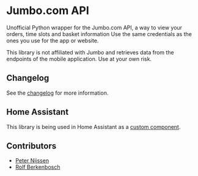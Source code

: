 # Jumbo.com API
Unofficial Python wrapper for the Jumbo.com API, a way to view your orders, time slots and basket information
Use the same credentials as the ones you use for the app or website.

This library is not affiliated with Jumbo and retrieves data from the endpoints of the mobile application. Use at your own risk.

## Changelog
See the [changelog](CHANGELOG.md) for more information.

## Home Assistant
This library is being used in Home Assistant as a [custom component](https://github.com/peternijssen/home-asssistant-jumbo).

## Contributors
* [Peter Nijssen](https://github.com/peternijssen)
* [Rolf Berkenbosch](https://github.com/rolfberkenbosch)
